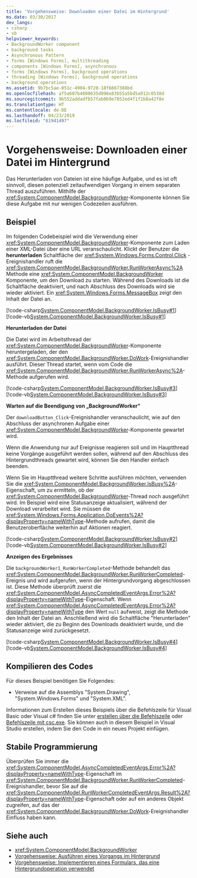 ```yaml
---
title: 'Vorgehensweise: Downloaden einer Datei im Hintergrund'
ms.date: 03/30/2017
dev_langs:
- csharp
- vb
helpviewer_keywords:
- BackgroundWorker component
- background tasks
- Asynchronous Pattern
- forms [Windows Forms], multithreading
- components [Windows Forms], asynchronous
- forms [Windows Forms], background operations
- threading [Windows Forms], background operations
- background operations
ms.assetid: 9b7bc5ae-051c-4904-9720-18f6667388bd
ms.openlocfilehash: af5a607b4800635d096e83b55a5bd5a912c8538d
ms.sourcegitcommit: 9b552addadfb57fab0b9e7852ed4f1f1b8a42f8e
ms.translationtype: HT
ms.contentlocale: de-DE
ms.lasthandoff: 04/23/2019
ms.locfileid: "61941497"
---
```

# <a name="how-to-download-a-file-in-the-background"></a>Vorgehensweise: Downloaden einer Datei im Hintergrund
Das Herunterladen von Dateien ist eine häufige Aufgabe, und es ist oft sinnvoll, diesen potenziell zeitaufwendigen Vorgang in einem separaten Thread auszuführen. Mithilfe der <xref:System.ComponentModel.BackgroundWorker>-Komponente können Sie diese Aufgabe mit nur wenigen Codezeilen ausführen.  
  
## <a name="example"></a>Beispiel  
 Im folgenden Codebeispiel wird die Verwendung einer <xref:System.ComponentModel.BackgroundWorker>-Komponente zum Laden einer XML-Datei über eine URL veranschaulicht. Klickt der Benutzer die **herunterladen** Schaltfläche der <xref:System.Windows.Forms.Control.Click> -Ereignishandler ruft die <xref:System.ComponentModel.BackgroundWorker.RunWorkerAsync%2A> Methode eine <xref:System.ComponentModel.BackgroundWorker> Komponente, um den Download zu starten. Während des Downloads ist die Schaltfläche deaktiviert, und nach Abschluss des Downloads wird sie wieder aktiviert. Ein <xref:System.Windows.Forms.MessageBox> zeigt den Inhalt der Datei an.  
  
 [!code-csharp[System.ComponentModel.BackgroundWorker.IsBusy#1](~/samples/snippets/csharp/VS_Snippets_Winforms/System.ComponentModel.BackgroundWorker.IsBusy/CS/Form1.cs#1)]
 [!code-vb[System.ComponentModel.BackgroundWorker.IsBusy#1](~/samples/snippets/visualbasic/VS_Snippets_Winforms/System.ComponentModel.BackgroundWorker.IsBusy/VB/Form1.vb#1)]  
  
 **Herunterladen der Datei**  
  
 Die Datei wird im Arbeitsthread der <xref:System.ComponentModel.BackgroundWorker>-Komponente heruntergeladen, der den <xref:System.ComponentModel.BackgroundWorker.DoWork>-Ereignishandler ausführt. Dieser Thread startet, wenn vom Code die <xref:System.ComponentModel.BackgroundWorker.RunWorkerAsync%2A>-Methode aufgerufen wird.  
  
 [!code-csharp[System.ComponentModel.BackgroundWorker.IsBusy#3](~/samples/snippets/csharp/VS_Snippets_Winforms/System.ComponentModel.BackgroundWorker.IsBusy/CS/Form1.cs#3)]
 [!code-vb[System.ComponentModel.BackgroundWorker.IsBusy#3](~/samples/snippets/visualbasic/VS_Snippets_Winforms/System.ComponentModel.BackgroundWorker.IsBusy/VB/Form1.vb#3)]  
  
 **Warten auf die Beendigung von „BackgroundWorker“**  
  
 Der `downloadButton_Click`-Ereignishandler veranschaulicht, wie auf den Abschluss der asynchronen Aufgabe einer <xref:System.ComponentModel.BackgroundWorker>-Komponente gewartet wird.  
  
 Wenn die Anwendung nur auf Ereignisse reagieren soll und im Hauptthread keine Vorgänge ausgeführt werden sollen, während auf den Abschluss des Hintergrundthreads gewartet wird, können Sie den Handler einfach beenden.  
  
 Wenn Sie im Hauptthread weitere Schritte ausführen möchten, verwenden Sie die <xref:System.ComponentModel.BackgroundWorker.IsBusy%2A>-Eigenschaft, um zu ermitteln, ob der <xref:System.ComponentModel.BackgroundWorker>-Thread noch ausgeführt wird. Im Beispiel wird eine Statusanzeige aktualisiert, während der Download verarbeitet wird. Sie müssen die <xref:System.Windows.Forms.Application.DoEvents%2A?displayProperty=nameWithType>-Methode aufrufen, damit die Benutzeroberfläche weiterhin auf Aktionen reagiert.  
  
 [!code-csharp[System.ComponentModel.BackgroundWorker.IsBusy#2](~/samples/snippets/csharp/VS_Snippets_Winforms/System.ComponentModel.BackgroundWorker.IsBusy/CS/Form1.cs#2)]
 [!code-vb[System.ComponentModel.BackgroundWorker.IsBusy#2](~/samples/snippets/visualbasic/VS_Snippets_Winforms/System.ComponentModel.BackgroundWorker.IsBusy/VB/Form1.vb#2)]  
  
 **Anzeigen des Ergebnisses**  
  
 Die `backgroundWorker1_RunWorkerCompleted`-Methode behandelt das <xref:System.ComponentModel.BackgroundWorker.RunWorkerCompleted>-Ereignis und wird aufgerufen, wenn der Hintergrundvorgang abgeschlossen ist. Diese Methode überprüft zuerst die <xref:System.ComponentModel.AsyncCompletedEventArgs.Error%2A?displayProperty=nameWithType>-Eigenschaft. Wenn <xref:System.ComponentModel.AsyncCompletedEventArgs.Error%2A?displayProperty=nameWithType> den Wert `null` aufweist, zeigt die Methode den Inhalt der Datei an. Anschließend wird die Schaltfläche "Herunterladen" wieder aktiviert, die zu Beginn des Downloads deaktiviert wurde, und die Statusanzeige wird zurückgesetzt.  
  
 [!code-csharp[System.ComponentModel.BackgroundWorker.IsBusy#4](~/samples/snippets/csharp/VS_Snippets_Winforms/System.ComponentModel.BackgroundWorker.IsBusy/CS/Form1.cs#4)]
 [!code-vb[System.ComponentModel.BackgroundWorker.IsBusy#4](~/samples/snippets/visualbasic/VS_Snippets_Winforms/System.ComponentModel.BackgroundWorker.IsBusy/VB/Form1.vb#4)]  
  
## <a name="compiling-the-code"></a>Kompilieren des Codes  
 Für dieses Beispiel benötigen Sie Folgendes:  
  
- Verweise auf die Assemblys "System.Drawing", "System.Windows.Forms" und "System.XML".  
  
 Informationen zum Erstellen dieses Beispiels über die Befehlszeile für Visual Basic oder Visual c# finden Sie unter [erstellen über die Befehlszeile](../../../visual-basic/reference/command-line-compiler/building-from-the-command-line.md) oder [Befehlszeile mit csc.exe](../../../csharp/language-reference/compiler-options/command-line-building-with-csc-exe.md). Sie können auch in diesem Beispiel in Visual Studio erstellen, indem Sie den Code in ein neues Projekt einfügen.  
  
## <a name="robust-programming"></a>Stabile Programmierung  
 Überprüfen Sie immer die <xref:System.ComponentModel.AsyncCompletedEventArgs.Error%2A?displayProperty=nameWithType>-Eigenschaft im <xref:System.ComponentModel.BackgroundWorker.RunWorkerCompleted>-Ereignishandler, bevor Sie auf die <xref:System.ComponentModel.RunWorkerCompletedEventArgs.Result%2A?displayProperty=nameWithType>-Eigenschaft oder auf ein anderes Objekt zugreifen, auf das der <xref:System.ComponentModel.BackgroundWorker.DoWork>-Ereignishandler Einfluss haben kann.  
  
## <a name="see-also"></a>Siehe auch

- <xref:System.ComponentModel.BackgroundWorker>
- [Vorgehensweise: Ausführen eines Vorgangs im Hintergrund](how-to-run-an-operation-in-the-background.md)
- [Vorgehensweise: Implementieren eines Formulars, das eine Hintergrundoperation verwendet](how-to-implement-a-form-that-uses-a-background-operation.md)
